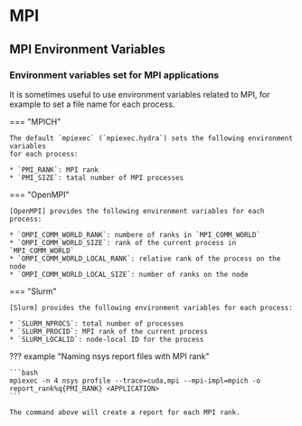 # MPI

## MPI Environment Variables

### Environment variables set for MPI applications

It is sometimes useful to use environment variables related to MPI,
for example to set a file name for each process.

=== "MPICH"
    
    The default `mpiexec` (`mpiexec.hydra`) sets the following environment variables
    for each process:

    * `PMI_RANK`: MPI rank
    * `PMI_SIZE`: tatal number of MPI processes

=== "OpenMPI"

    [OpenMPI] provides the following environment variables for each process:

    * `OMPI_COMM_WORLD_RANK`: numbere of ranks in `MPI_COMM_WORLD`
    * `OMPI_COMM_WORLD_SIZE`: rank of the current process in `MPI_COMM_WORLD`
    * `OMPI_COMM_WORLD_LOCAL_RANK`: relative rank of the process on the node
    * `OMPI_COMM_WORLD_LOCAL_SIZE`: number of ranks on the node

=== "Slurm" 

    [Slurm] provides the following environment variables for each process:

    * `SLURM_NPROCS`: total number of processes
    * `SLURM_PROCID`: MPI rank of the current process
    * `SLURM_LOCALID`: node-local ID for the process

??? example "Naming nsys report files with MPI rank"

    ```bash
    mpiexec -n 4 nsys profile --trace=cuda,mpi --mpi-impl=mpich -o report_rank%q{PMI_RANK} <APPLICATION>
    ```

    The command above will create a report for each MPI rank.

[Slurm]: https://slurm.schedmd.com/
[OpenMPI]: https://www.open-mpi.org/
